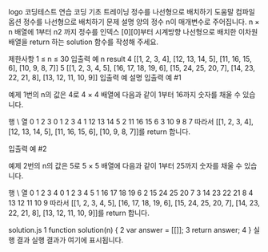 logo
코딩테스트 연습
코딩 기초 트레이닝
정수를 나선형으로 배치하기
도움말
컴파일 옵션
정수를 나선형으로 배치하기
문제 설명
양의 정수 n이 매개변수로 주어집니다. n × n 배열에 1부터 n2 까지 정수를 인덱스 [0][0]부터 시계방향 나선형으로 배치한 이차원 배열을 return 하는 solution 함수를 작성해 주세요.

제한사항
1 ≤ n ≤ 30
입출력 예
n	result
4	[[1, 2, 3, 4], [12, 13, 14, 5], [11, 16, 15, 6], [10, 9, 8, 7]]
5	[[1, 2, 3, 4, 5], [16, 17, 18, 19, 6], [15, 24, 25, 20, 7], [14, 23, 22, 21, 8], [13, 12, 11, 10, 9]]
입출력 예 설명
입출력 예 #1

예제 1번의 n의 값은 4로 4 × 4 배열에 다음과 같이 1부터 16까지 숫자를 채울 수 있습니다.

행 \ 열	0	1	2	3
0	1	2	3	4
1	12	13	14	5
2	11	16	15	6
3	10	9	8	7
따라서 [[1, 2, 3, 4], [12, 13, 14, 5], [11, 16, 15, 6], [10, 9, 8, 7]]를 return 합니다.

입출력 예 #2

예제 2번의 n의 값은 5로 5 × 5 배열에 다음과 같이 1부터 25까지 숫자를 채울 수 있습니다.

행 \ 열	0	1	2	3	4
0	1	2	3	4	5
1	16	17	18	19	6
2	15	24	25	20	7
3	14	23	22	21	8
4	13	12	11	10	9
따라서 [[1, 2, 3, 4, 5], [16, 17, 18, 19, 6], [15, 24, 25, 20, 7], [14, 23, 22, 21, 8], [13, 12, 11, 10, 9]]를 return 합니다.

solution.js
1
function solution(n) {
2
    var answer = [[]];
3
    return answer;
4
}
실행 결과
실행 결과가 여기에 표시됩니다.